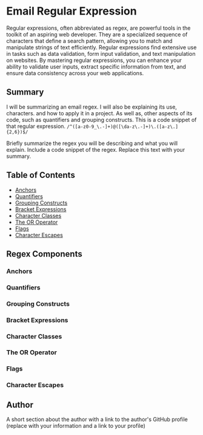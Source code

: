 # Email Regular Expression

Regular expressions, often abbreviated as regex, are powerful tools in the toolkit of an aspiring web developer. 
They are a specialized sequence of characters that define a search pattern, allowing you to match and manipulate 
strings of text efficiently. Regular expressions find extensive use in tasks such as data validation, form input 
validation, and text manipulation on websites. By mastering regular expressions, you can enhance your ability 
to validate user inputs, extract specific information from text, and ensure data consistency across your web applications. 


## Summary

I will be summarizing an email regex. I will also be explaining its use, characters. and how to apply it in a project. As well as,
other aspects of its code, such as quantifiers and grouping constructs. This is a code snippet of that regular expression. 
`/^([a-z0-9_\.-]+)@([\da-z\.-]+)\.([a-z\.]{2,6})$/`


Briefly summarize the regex you will be describing and what you will explain. Include a code snippet of the regex. Replace this text with your summary.

## Table of Contents

- [Anchors](#anchors)
- [Quantifiers](#quantifiers)
- [Grouping Constructs](#grouping-constructs)
- [Bracket Expressions](#bracket-expressions)
- [Character Classes](#character-classes)
- [The OR Operator](#the-or-operator)
- [Flags](#flags)
- [Character Escapes](#character-escapes)

## Regex Components

### Anchors

### Quantifiers

### Grouping Constructs

### Bracket Expressions

### Character Classes

### The OR Operator

### Flags

### Character Escapes

## Author

A short section about the author with a link to the author's GitHub profile (replace with your information and a link to your profile)
